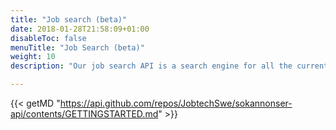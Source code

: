 ```yaml
---
title: "Job search (beta)"
date: 2018-01-28T21:58:09+01:00
disableToc: false
menuTitle: "Job Search (beta)"
weight: 10
description: "Our job search API is a search engine for all the current job ads from Platsbanken. The aim is to make a simple yet versatile API that should suit anyone building any kind of application involving data from job ads."

---
```




{{< getMD "https://api.github.com/repos/JobtechSwe/sokannonser-api/contents/GETTINGSTARTED.md" >}}



